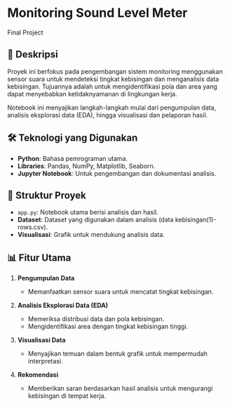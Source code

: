 # Monitoring Sound Level Meter
Final Project

## 📜 Deskripsi  
Proyek ini berfokus pada pengembangan sistem monitoring menggunakan sensor suara untuk mendeteksi tingkat kebisingan dan menganalisis data kebisingan. Tujuannya adalah untuk mengidentifikasi pola dan area yang dapat menyebabkan ketidaknyamanan di lingkungan kerja.  

Notebook ini menyajikan langkah-langkah mulai dari pengumpulan data, analisis eksplorasi data (EDA), hingga visualisasi dan pelaporan hasil.  

## 🛠️ Teknologi yang Digunakan  
- **Python**: Bahasa pemrograman utama.  
- **Libraries**: Pandas, NumPy, Matplotlib, Seaborn.  
- **Jupyter Notebook**: Untuk pengembangan dan dokumentasi analisis.  

## 📂 Struktur Proyek  
- `app.py`: Notebook utama berisi analisis dan hasil.  
- **Dataset**: Dataset yang digunakan dalam analisis (data kebisingan(1)-rows.csv).  
- **Visualisasi**: Grafik untuk mendukung analisis data.  

## 📊 Fitur Utama  
1. **Pengumpulan Data**  
   - Memanfaatkan sensor suara untuk mencatat tingkat kebisingan.  

2. **Analisis Eksplorasi Data (EDA)**  
   - Memeriksa distribusi data dan pola kebisingan.  
   - Mengidentifikasi area dengan tingkat kebisingan tinggi.  

3. **Visualisasi Data**  
   - Menyajikan temuan dalam bentuk grafik untuk mempermudah interpretasi.  

4. **Rekomendasi**  
   - Memberikan saran berdasarkan hasil analisis untuk mengurangi kebisingan di tempat kerja.  


